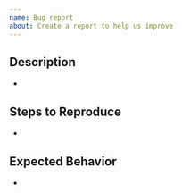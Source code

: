 ```yaml
---
name: Bug report
about: Create a report to help us improve
---
```


## Description
- 

## Steps to Reproduce
- 

## Expected Behavior
- 
